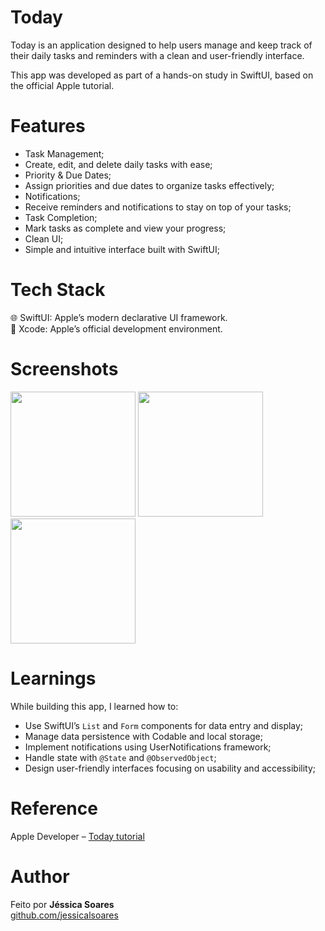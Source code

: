 # Today
Today is an application designed to help users manage and keep track of their daily tasks and reminders with a clean and user-friendly interface.

This app was developed as part of a hands-on study in SwiftUI, based on the official Apple tutorial.

# Features
- Task Management;<br>
- Create, edit, and delete daily tasks with ease;<br>
- Priority & Due Dates;<br>
- Assign priorities and due dates to organize tasks effectively;<br>
- Notifications;<br>
- Receive reminders and notifications to stay on top of your tasks;<br>
- Task Completion;<br>
- Mark tasks as complete and view your progress;<br>
- Clean UI;<br>
- Simple and intuitive interface built with SwiftUI;<br>


# Tech Stack
🌐 SwiftUI: Apple’s modern declarative UI framework.<br>
📱 Xcode: Apple’s official development environment.

# Screenshots

<img src="https://github.com/jessicalsoares/Today/assets/138133901/8e9373fa-6a9c-40da-bcad-99c4286d24f0" width="200">
<img src="https://github.com/jessicalsoares/Today/assets/138133901/a499c7be-d62a-420b-87ad-5c675bb703e5" width="200">
<img src="https://github.com/jessicalsoares/Today/assets/138133901/b6577e39-1942-4055-bfc4-4264c8700d8a" width="200">

# Learnings
While building this app, I learned how to:

- Use SwiftUI’s `List` and `Form` components for data entry and display;<br>
- Manage data persistence with Codable and local storage;<br>
- Implement notifications using UserNotifications framework;<br>
- Handle state with `@State` and `@ObservedObject`;<br>
- Design user-friendly interfaces focusing on usability and accessibility;

# Reference
Apple Developer – [Today tutorial](https://developer.apple.com/tutorials/app-dev-training/building-a-to-do-app)

# Author
Feito por **Jéssica Soares**  
[github.com/jessicalsoares](https://github.com/jessicalsoares)

